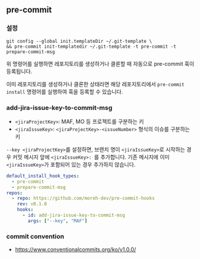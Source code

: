 ## pre-commit

### 설정

```shell
git config --global init.templateDir ~/.git-template \
&& pre-commit init-templatedir ~/.git-template -t pre-commit -t prepare-commit-msg
```

위 명령어를 실행하면 레포지토리를 생성하거나 클론할 때 자동으로 pre-commit 훅이 등록됩니다.

이미 레포지토리를 생성하거나 클론한 상태라면 해당 레포지토리에서 `pre-commit install` 명령어를 실행하여 훅을 등록할 수 있습니다.

### add-jira-issue-key-to-commit-msg

- `<jiraProjectKey>`: MAF, MO 등 프로젝트를 구분하는 키
- `<jiraIssueKey>`: `<jiraProjectKey>-<issueNumber>` 형식의 이슈를 구분하는 키

`--key <jiraProjectKey>`를 설정하면, 브랜치 명이 `<jiraIssueKey>`로 시작하는 경우 커밋 메시지 앞에 `<jiraIssueKey>: `를 추가합니다. 기존 메시지에 이미 `<jiraIssueKey>`가 포함되어 있는 경우 추가하지 않습니다.

```yaml
default_install_hook_types:
  - pre-commit
  - prepare-commit-msg
repos:
  - repo: https://github.com/moreh-dev/pre-commit-hooks
    rev: v0.1.0
    hooks:
      - id: add-jira-issue-key-to-commit-msg
        args: ["--key", "MAF"]
```

### commit convention

- https://www.conventionalcommits.org/ko/v1.0.0/
